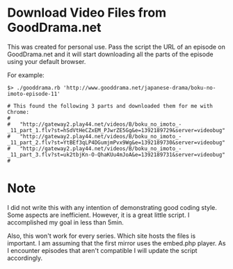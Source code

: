 
# Download Video Files from GoodDrama.net

This was created for personal use.  Pass the script the URL of an episode on
GoodDrama.net and it will start downloading all the parts of the episode using
your default browser.

For example:

    $> ./gooddrama.rb 'http://www.gooddrama.net/japanese-drama/boku-no-imoto-episode-11'

    # This found the following 3 parts and downloaded them for me with Chrome:
    #
    #   "http://gateway2.play44.net/videos/B/boku_no_imoto_-_11_part_1.flv?st=hSdVtHeCZxEM_PJwrZE5Gg&e=1392189729&server=videobug"
    #   "http://gateway2.play44.net/videos/B/boku_no_imoto_-_11_part_2.flv?st=YtBEf3qLP4DGumjmPvx9Wg&e=1392189730&server=videobug"
    #   "http://gateway2.play44.net/videos/B/boku_no_imoto_-_11_part_3.flv?st=uk2tbjKn-O-QhaKUu4mJoA&e=1392189731&server=videobug"
    #

# Note

I did not write this with any intention of demonstrating good coding style.
Some aspects are inefficient.  However, it is a great little script.  I
accomplished my goal in less than 5min.

Also, this won't work for every series.  Which site hosts the files is
important.  I am assuming that the first mirror uses the embed.php player.
As I encounter episodes that aren't compatible I will update the script
accordingly.

